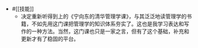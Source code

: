 - #[[技能]]
    - 决定重新听得到上的《宁向东的清华管理学课》，与其泛泛地读管理学的书籍，不如先用这门课把管理学的知识体系夯实了。这也是我学习表达和写作的一种方法。当然，这门课也只是一家之言，但有了这个基础，补充和更新才有了稳固的平台。
